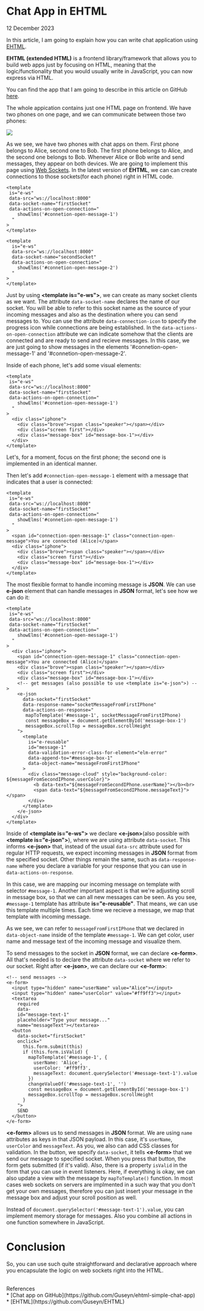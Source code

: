 # Chat App in EHTML
<div class="date">12 December 2023</div>

In this article, I am going to explain how you can write chat application using [EHTML](https://github.com/Guseyn/EHTML).

**EHTML (extended HTML)** is a frontend library/framework that allows you to build web apps just by focusing on HTML, meaning that the logic/functionality that you would usually write in JavaScript, you can now express via HTML.

You can find the app that I am going to describe in this article on GitHub [here](https://github.com/Guseyn/simple-chat-app).  

<!-- You can also watch the demo [here](http://www.youtube.com/watch?feature=player_embedded&v=lOf0NkNtWzI). -->

The whole appication contains just one HTML page on frontend. We have two phones on one page, and we can communicate between those two phones:

<img src="/image/chat-app.png" />

As we see, we have two phones with chat apps on them. First phone belongs to Alice, second one to Bob. The first phone belongs to Alice, and the second one belongs to Bob. Whenever Alice or Bob write and send messages, they appear on both devices. We are going to implement this page using [Web Sockets](https://developer.mozilla.org/en-US/docs/Web/API/WebSocket). In the latest version of **EHTML**, we can can create connections to those sockets(for each phone) right in HTML code.

```
<template 
 is="e-ws" 
 data-src="ws://localhost:8000" 
 data-socket-name="firstSocket"
 data-actions-on-open-connection="
    showElms('#connetion-open-message-1')
  "
>
</template>

<template
  is="e-ws" 
  data-src="ws://localhost:8000" 
  data-socket-name="secondSocket"
  data-actions-on-open-connection="
    showElms('#connetion-open-message-2')
  "
>
</template>
```

Just by using **&lt;template is="e-ws"&gt;**, we can create as many socket clients as we want. The attribute `data-socket-name` declares the name of our socket. You will be able to refer to this socket name as the source of your incoming messages and also as the destination where you can send messages to. You can use the attribute `data-connection-icon` to specify the progress icon while connections are being established. In the `data-actions-on-open-connection` attribute we can indicate somehow that the clients are connected and are ready to send and recieve messages. In this case, we are just going to show messages in the elements '#connetion-open-message-1' and '#connetion-open-message-2'.

Inside of each phone, let's add some visual elements:

```
<template 
 is="e-ws" 
 data-src="ws://localhost:8000" 
 data-socket-name="firstSocket"
 data-actions-on-open-connection="
    showElms('#connetion-open-message-1')
  "
>
  <div class="iphone">
    <div class="brove"><span class="speaker"></span></div>
    <div class="screen first"></div>
    <div class="message-box" id="message-box-1"></div> 
  </div>
</template>
```

Let's, for a moment, focus on the first phone; the second one is implemented in an identical manner.

Then let's add `#connection-open-message-1` element with a message that indicates that a user is connected:

```
<template 
 is="e-ws" 
 data-src="ws://localhost:8000" 
 data-socket-name="firstSocket"
 data-actions-on-open-connection="
    showElms('#connetion-open-message-1')
  "
>
  <span id="connection-open-message-1" class="connection-open-message">You are connected (Alice)</span>
  <div class="iphone">
    <div class="brove"><span class="speaker"></span></div>
    <div class="screen first"></div>
    <div class="message-box" id="message-box-1"></div> 
  </div>
</template>
```

The most flexible format to handle incoming message is **JSON**. We can use **e-json** element that can handle messages in **JSON** format, let's see how we can do it:

```
<template 
 is="e-ws" 
 data-src="ws://localhost:8000" 
 data-socket-name="firstSocket"
 data-actions-on-open-connection="
    showElms('#connetion-open-message-1')
  "
>
  <div class="iphone">
    <span id="connection-open-message-1" class="connection-open-message">You are connected (Alice)</span>
    <div class="brove"><span class="speaker"></span></div>
    <div class="screen first"></div>
    <div class="message-box" id="message-box-1"></div> 
    <!-- get messages (also possible to use <template is="e-json">) -->
    <e-json
      data-socket="firstSocket"
      data-response-name="socketMessageFromFirstIPhone"
      data-actions-on-response="
       mapToTemplate('#message-1', socketMessageFromFirstIPhone)
       const messageBox = document.getElementById('message-box-1')
       messageBox.scrollTop = messageBox.scrollHeight
    ">
      <template
        is="e-reusable"
        id="message-1"
        data-validation-error-class-for-element="elm-error"
        data-append-to="#message-box-1"
        data-object-name="messageFromFirstIPhone"
      >
        <div class="message-cloud" style="background-color: ${messageFromSecondIPhone.userColor}">
          <b data-text="${messageFromSecondIPhone.userName}"></b><br>
          <span data-text="${messageFromSecondIPhone.messageText}"></span>
        </div>
      </template>
    </e-json>
  </div>
</template>
```

Inside of **&lt;template is="e-ws"&gt;** we declare **&lt;e-json&gt;**(also possible with **&lt;template is="e-json"&gt;**), where we are using attribute `data-socket`. This informs **&lt;e-json&gt;** that, instead of the usual `data-src` attribute used for regular HTTP requests, we expect incoming messages in **JSON** format from the specified socket. Other things remain the same, such as `data-response-name` where you declare a variable for your response that you can use in `data-actions-on-response`.

In this case, we are mapping our incoming message on template with selector `#message-1`. Another important aspect is that we're adjusting scroll in message box, so that we can all new messages can be seen. As you see, `#message-1` template has attribute **is="e-reusable"**. That means, we can use this template multiple times. Each time we recieve a message, we map that template with incoming message.

As we see, we can refer to `messageFromFirstIPhone` that we declared in `data-object-name` inside of the template `#message-1`. We can get color, user name and message text of the incoming message and visualize them.

To send messages to the socket in **JSON** format, we can declare **&lt;e-form&gt;**. All that's needed is to declare the attribute `data-socket` where we refer to our socket. Right after **&lt;e-json&gt;**, we can declare our **&lt;e-form&gt;**:

```
<!-- send messages -->
<e-form>
  <input type="hidden" name="userName" value="Alice"></input>
  <input type="hidden" name="userColor" value="#ff9ff3"></input>
  <textarea
    required
    data-
    id="message-text-1"
    placeholder="Type your message..."
    name="messageText"></textarea>
  <button
    data-socket="firstSocket"
    onclick="
      this.form.submit(this)
      if (this.form.isValid) {
        mapToTemplate('#message-1', {
          userName: 'Alice',
          userColor: '#ff9ff3',
          messageText: document.querySelector('#message-text-1').value
        })
        changeValueOf('#message-text-1', '')
        const messageBox = document.getElementById('message-box-1')
        messageBox.scrollTop = messageBox.scrollHeight
      }
    ">
    SEND
  </button>
</e-form>
```

**&lt;e-form&gt;** allows us to send messages in **JSON** format. We are using `name` attributes as keys in that JSON payload. In this case, it's `userName`, `userColor` and `messageText`. As you, we also can add CSS classes for validation. In the button, we specify `data-socket`, it tells **&lt;e-form&gt;** that we send our message to specified socket. When you press that button, the form gets submitted (if it's valid). Also, there is a property `isValid` in the form that you can use in event listeners. Here, if everything is okay, we can also update a view with the message by `mapToTemplate()` function. In most cases web sockets on servers are implmented in a such way that you don't get your own messages, therefore you can just insert your message in the message box and adjust your scroll position as well.

Instead of `document.querySelector('#message-text-1').value`, you can implement memory storage for messages. Also you combine all actions in one function somewhere in JavaScript.

# Conclusion

So, you can use such quite straightforward and declarative approach where you encapsulate the logic on web sockets right into the HTML.

<br>

<!-- [Reddit Comments](https://www.reddit.com/user/gyen/comments/11lbupc/blog_app_in_ehtml/) / [HN Comments](https://news.ycombinator.com/newest) / [Medium Comments](https://medium.com/@guseynism/blog-app-in-ehtml-93a0aacaed1d) -->

<div class="refs">References</div>
* [Chat app on GitHub](https://github.com/Guseyn/ehtml-simple-chat-app)
* [EHTML](https://github.com/Guseyn/EHTML)


